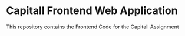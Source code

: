 # Capitall Frontend Web Application

This repository contains the Frontend Code for the Capitall Assignment